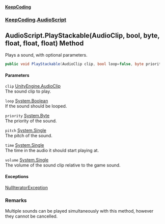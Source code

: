 #### [KeepCoding](index.md 'index')
### [KeepCoding](KeepCoding.md 'KeepCoding').[AudioScript](AudioScript.md 'KeepCoding.AudioScript')
## AudioScript.PlayStackable(AudioClip, bool, byte, float, float, float) Method
Plays a sound, with optional parameters.  
```csharp
public void PlayStackable(AudioClip clip, bool loop=false, byte priority=128, float pitch=1f, float time=0f, float volume=1f);
```
#### Parameters
<a name='KeepCoding.AudioScript.PlayStackable(AudioClip.bool.byte.float.float.float).clip'></a>
`clip` [UnityEngine.AudioClip](https://docs.microsoft.com/en-us/dotnet/api/UnityEngine.AudioClip 'UnityEngine.AudioClip')  
The sound clip to play.
  
<a name='KeepCoding.AudioScript.PlayStackable(AudioClip.bool.byte.float.float.float).loop'></a>
`loop` [System.Boolean](https://docs.microsoft.com/en-us/dotnet/api/System.Boolean 'System.Boolean')  
If the sound should be looped.
  
<a name='KeepCoding.AudioScript.PlayStackable(AudioClip.bool.byte.float.float.float).priority'></a>
`priority` [System.Byte](https://docs.microsoft.com/en-us/dotnet/api/System.Byte 'System.Byte')  
The priority of the sound.
  
<a name='KeepCoding.AudioScript.PlayStackable(AudioClip.bool.byte.float.float.float).pitch'></a>
`pitch` [System.Single](https://docs.microsoft.com/en-us/dotnet/api/System.Single 'System.Single')  
The pitch of the sound.
  
<a name='KeepCoding.AudioScript.PlayStackable(AudioClip.bool.byte.float.float.float).time'></a>
`time` [System.Single](https://docs.microsoft.com/en-us/dotnet/api/System.Single 'System.Single')  
The time in the audio it should start playing at.
  
<a name='KeepCoding.AudioScript.PlayStackable(AudioClip.bool.byte.float.float.float).volume'></a>
`volume` [System.Single](https://docs.microsoft.com/en-us/dotnet/api/System.Single 'System.Single')  
The volume of the sound clip relative to the game sound.
  
#### Exceptions
[NullIteratorException](NullIteratorException.md 'KeepCoding.Internal.NullIteratorException')  
### Remarks
Multiple sounds can be played simultaneously with this method, however they cannot be cancelled.  
